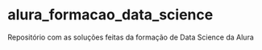 # alura_formacao_data_science
Repositório com as soluções feitas da formação de Data Science da Alura

